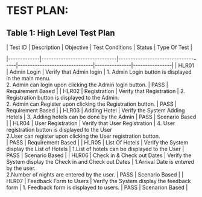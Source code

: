
# TEST PLAN:

## Table 1: High Level Test Plan

| Test ID | Description               | Objective                   | Test Conditions         | Status    | Type Of Test |

|-------------|-------------------------------|------------------------------------|-------------------------------|---------------|----------------|
|  HLR01      | Admin Login                   | Verify that Admin login            |  1. Admin Login button is displayed in the main menu.                     
2. Admin can login upon clicking the Admin login button.                                         | PASS          | Requirement Based           |
|  HLR02      | Registration                  | Verify that Registration           |  2. Registration button is displayed to the Admin.                      
2. Admin can Register upon clicking the Registration button.
| PASS          | Requirement Based           |
|  HLR03      | Adding Hotel                  | Verify the System Adding Hotels    | 3. Adding hotels can be done by the Admin                              | PASS          | Scenario Based           |
|  HLR04      | User Registration             | Verify that User Registration      | 4. User registration button is displayed to the User           
2.User can register upon clicking the User registration button.                 
  | PASS          | Requirement Based           |
|  HLR05      | List Of Hotels                | Verify the System display the List of Hotels | 1.List of hotels can be displayed to the User                           | PASS          | Scenario Based           |
|  HLR06      | Check in & Check out Dates    | Verify the System display the Check in and Check out Dates | 1.Arrival Date is entered by the user.                  
2.Number of nights are entered by the user.                              | PASS          | Scenario Based           | 
|  HLR07      | Feedback Form to Users        | Verify the System display the feedback form | 1. Feedback form is displayed to users.                              | PASS          | Scenarion Based           |